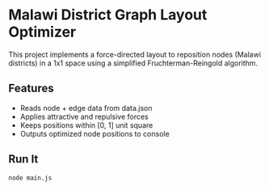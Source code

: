 # Malawi District Graph Layout Optimizer

This project implements a force-directed layout to reposition nodes (Malawi districts) in a 1x1 space using a simplified Fruchterman-Reingold algorithm.

## Features

- Reads node + edge data from data.json
- Applies attractive and repulsive forces
- Keeps positions within [0, 1] unit square
- Outputs optimized node positions to console

## Run It

```bash
node main.js